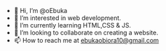 - 👋 Hi, I’m @oEbuka
- 👀 I’m interested in web development.
- 🌱 I’m currently learning HTML,CSS & JS.
- 💞️ I’m looking to collaborate on creating a website.
- 📫 How to reach me at ebukaobiora10@gmail.com

<!---
oEbuka/oEbuka is a ✨ special ✨ repository because its `README.md` (this file) appears on your GitHub profile.
You can click the Preview link to take a look at your changes.
--->
